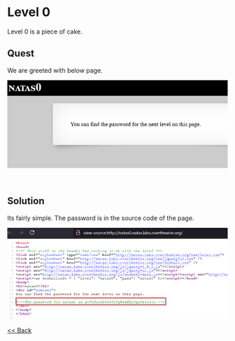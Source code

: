 # Level 0
Level 0 is a piece of cake. 

## Quest 
We are greeted with below page.

![Level1 Image](./images/Level0.png)

<br/>

## Solution
Its fairly simple. The password is in the source code of the page.

![Level1 Solution](./images/Level0_solution.png)
<br/>

[<< Back](https://grey-fish.github.io/Natas/index.html)
